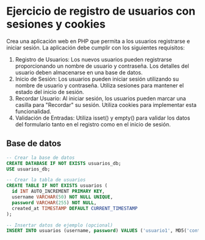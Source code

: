 # Ejercicio de registro de usuarios con sesiones y cookies

Crea una aplicación web en PHP que permita a los usuarios registrarse e iniciar sesión. La aplicación debe cumplir con los siguientes requisitos:

1. Registro de Usuarios: Los nuevos usuarios pueden registrarse proporcionando un nombre de usuario y contraseña. Los detalles del usuario deben almacenarse en una base de datos.
2. Inicio de Sesión: Los usuarios pueden iniciar sesión utilizando su nombre de usuario y contraseña. Utiliza sesiones para mantener el estado del inicio de sesión.
3. Recordar Usuario: Al iniciar sesión, los usuarios pueden marcar una casilla para "Recordar" su sesión. Utiliza cookies para implementar esta funcionalidad.
4. Validación de Entradas: Utiliza isset() y empty() para validar los datos del formulario tanto en el registro como en el inicio de sesión.

## Base de datos

~~~sql
-- Crear la base de datos
CREATE DATABASE IF NOT EXISTS usuarios_db;
USE usuarios_db;

-- Crear la tabla de usuarios
CREATE TABLE IF NOT EXISTS usuarios (
  id INT AUTO_INCREMENT PRIMARY KEY,
  username VARCHAR(50) NOT NULL UNIQUE,
  password VARCHAR(255) NOT NULL,
  created_at TIMESTAMP DEFAULT CURRENT_TIMESTAMP
);

-- Insertar datos de ejemplo (opcional)
INSERT INTO usuarios (username, password) VALUES ('usuario1', MD5('contraseña1')), ('usuario2', MD5('contraseña2'));
~~~
